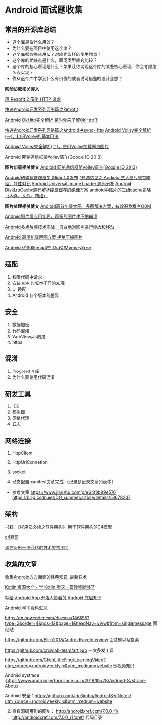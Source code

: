 # Android 面试题收集

## 常用的开源库总结
* 这个库是做什么用的？
* 为什么要在项目中使用这个库？
* 这个库都有哪些用法？对应什么样的使用场景？
* 这个库的优缺点是什么，跟同类型库的比较？
* 这个库的核心原理是什么？如果让你实现这个库的某些核心原理，你会考虑怎么去实现？
* 你从这个库中学到什么有价值的或者说可借鉴的设计思想？

**网络加载相关博文**

[用 Retrofit 2 简化 HTTP 请求](https://realm.io/cn/news/droidcon-jake-wharton-simple-http-retrofit-2/)

[快速Android开发系列网络篇之Retrofit](http://www.cnblogs.com/angeldevil/p/3757335.html)

[Android OkHttp完全解析 是时候来了解OkHttp了](http://blog.csdn.net/lmj623565791/article/details/47911083)

[快速Android开发系列网络篇之Android-Async-Http](http://www.cnblogs.com/angeldevil/p/3729808.html)
[Android Volley完全解析(一)，初识Volley的基本用法](http://blog.csdn.net/guolin_blog/article/details/17482095)

[Android Volley完全解析(二)，使用Volley加载网络图片](http://blog.csdn.net/guolin_blog/article/details/17482165)

[Android 网络通信框架Volley简介(Google IO 2013)](http://blog.csdn.net/t12x3456/article/details/9221611)

**图片加载相关博文**
[Android 网络通信框架Volley简介(Google IO 2013)](http://www.jcodecraeer.com/a/anzhuokaifa/androidkaifa/2014/0731/1639.html)

[Android的媒体管理框架:Glide 3.0发布](http://www.infoq.com/cn/news/2014/09/android-glide?utm_source=tuicool&utm_medium=referral)
[*开源选型之 Android 三大图片缓存原理、特性对比](http://mp.weixin.qq.com/s?__biz=MzAxNjI3MDkzOQ==&mid=400056342&idx=1&sn=894325d70f16a28bfe8d6a4da31ec304&scene=2&srcid=10210byVbMGLHg7vXUJLgHaR&from=timeline&isappinstalled=0#rd)
[Android Universal Image Loader 源码分析](http://a.codekk.com/blogs/detail/54cfab086c4761e5001b2540)
[Android DiskLruCache源码解析硬盘缓存的绝佳方案](http://blog.csdn.net/lmj623565791/article/details/47251585)
[android中图片的三级cache策略（内存、文件、网络）](http://blog.csdn.net/singwhatiwanna/article/details/9054001)

**图片处理相关博文**
[Android高效加载大图、多图解决方案，有效避免程序OOM](http://blog.csdn.net/guolin_blog/article/details/9316683)

[Android照片墙应用实现，再多的图片也不怕崩溃](http://blog.csdn.net/guolin_blog/article/details/9526203)

[Android多点触控技术实战，自由地对图片进行缩放和移动](http://blog.csdn.net/guolin_blog/article/details/11100327)

[Android 高清加载巨图方案 拒绝压缩图片](http://blog.csdn.net/lmj623565791/article/details/49300989)

[Android 优化Bitmap避免OutOfMemoryError](http://chjmars.iteye.com/blog/1157137)

## 适配
1. 权限代码中请求
2. 安装 apk 的版本不同的处理
3. UI 适配
4. Android 各个版本的差异

## 安全
1. 数据加密
2. 代码混淆
3. WebView/Js调用
4. https

## 混淆
1. Progrard 介绍
2. 为什么要使用代码混淆

## 研发工具
1. IDE
2. 模拟器
3. 网络代理
4. 日志

## 网络连接
1. HttpClient
2. HttpUrlConnetion
3. socket

4. 动态配置manifest文章完成 （记录到记录文章列表中）
* 参考文章 https://www.jianshu.com/p/e64f0b89e570  https://blog.csdn.net/DG_summer/article/details/53678247

## 架构
书籍：《程序员必读之软件架构》
[用于软件架构的C4模型](https://www.infoq.cn/article/C4-architecture-model)

[c4官网](https://c4model.com/)

[如何画出一张合格的技术架构图？](https://mp.weixin.qq.com/s/1hPZacqJuUeElyHiMxa9rw)


## 收集的文章
[收集Android方方面面的经典知识, 最新技术](https://github.com/itheima1/Android#%E5%A4%9A%E5%AA%92%E4%BD%93%E7%BC%96%E7%A8%8B)

[Kotlin 资源大全 - 学 Kotlin 看这一篇教程就够了](https://juejin.im/post/591dd9f544d904006c9fbb96?tdsourcetag=s_pctim_aiomsg)

[写给 Android App 开发人员看的 Android 底层知识](https://www.cnblogs.com/Jax/category/513688.html)

[Android 学习资料汇总](https://blog.csdn.net/qq_32175491/article/details/77888194)

https://m.nowcoder.com/discuss/146655?type=2&order=4&pos=12&page=1&headNav=www&from=singlemessage 面经贴

https://github.com/Ellen2018/AndroidFaceInterview 面试题以及答案

https://github.com/crawlab-team/artipub 一文多发工具

https://github.com/ChenLittlePing/LearningVideo?utm_source=androidweekly.io&utm_medium=website 音视频知识

Android systrace :https://www.androidperformance.com/2019/05/28/Android-Systrace-About/

Android 安全：https://github.com/JnuSimba/AndroidSecNotes?utm_source=androidweekly.io&utm_medium=website

2. 查看源码用到的网址：
http://androidxref.com/7.0.0_r1/
http://androidxref.com/7.0.0_r1/xref/ 代码目录